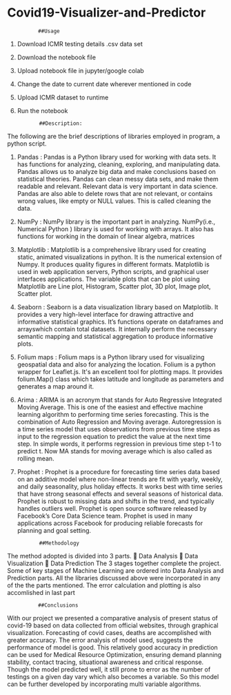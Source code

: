 # Covid19-Visualizer-and-Predictor
              ##Usage
1. Download ICMR testing details .csv data set
2. Download the notebook file
3. Upload notebook file in jupyter/google colab 
4. Change the date to current date wherever mentioned in code
5. Upload ICMR dataset to runtime
6. Run the notebook



              ##Description:

The following are the brief descriptions of libraries employed in program, a python script. 
1. Pandas :
Pandas is a Python library used for working with data sets. It has functions for analyzing, cleaning, exploring, and manipulating data. Pandas allows us to analyze big data and make conclusions based on statistical theories. Pandas can clean messy data sets, and make them readable and relevant. Relevant data is very important in data science. Pandas are also able to delete rows that are not relevant, or contains wrong values, like empty or NULL values. This is called cleaning the data. 
2. NumPy :
NumPy library is the important part in analyzing. NumPy(i.e., Numerical Python ) library is
used for working with arrays. It also has functions for working in the domain of linear algebra, matrices
3. Matplotlib :
Matplotlib is a comprehensive library used for creating static, animated visualizations in
python. It is the numerical extension of Numpy. It produces quality figures in different formats. Matplotlib is used in web application servers, Python scripts, and graphical user interfaces applications. The variable plots that can be plot using Matplotlib are Line plot, Histogram, Scatter plot, 3D plot, Image plot, Scatter plot. 
4. Seaborn :
Seaborn is a data visualization library based on Matplotlib. It provides a very high-level interface for
drawing attractive and informative statistical graphics. It’s functions operate on dataframes and
arrayswhich contain total datasets. It internally perform the necessary semantic mapping and statistical
aggregation to produce informative plots.
5. Folium maps :
Folium maps is a Python library used for visualizing geospatial data and also for analyzing the
location. Folium is a python wrapper for Leaflet.js. It's an excellent tool for plotting maps. It provides
folium.Map() class which takes latitude and longitude as parameters and generates a map around it. 
6. Arima :
ARIMA is an acronym that stands for Auto Regressive Integrated Moving Average. This is
one of the easiest and effective machine learning algorithm to performing time series forecasting. This
is the combination of Auto Regression and Moving average. Autoregression is a time series model that uses observations from previous time steps as input
to the regression equation to predict the value at the next time step. In simple words, it performs
regression in previous time step t-1 to predict t. Now MA stands for moving average which is also
called as rolling mean. 
7. Prophet :
Prophet is a procedure for forecasting time series data based on
an additive model where non-linear trends are fit with yearly, weekly, and daily seasonality, plus
holiday effects. It works best with time series that have strong seasonal effects and several seasons of
historical data. Prophet is robust to missing data and shifts in the trend, and typically handles outliers
well. 
Prophet is open source software released by Facebook’s Core Data Science team. Prophet is used in many
applications across Facebook for producing reliable forecasts for planning and goal setting.


              ##Methodology
The method adopted is divided into 3 parts. 
 Data Analysis
 Data Visualization
 Data Prediction
The 3 stages together complete the project. Some of key stages of Machine Learning are ordered into Data
Analysis and Prediction parts. All the libraries discussed above were incorporated in any of the the parts
mentioned. The error calculation and plotting is also accomlished in last part


              ##Conclusions
With our project we presented a comparative analysis of present status of covid-19 based on data collected from official websites, through graphical visualization. Forecasting of covid cases, deaths are accomplished with greater accuracy. The
error analysis of model used, suggests the performance of model is good. This relatively good accuracy in prediction can be used for Medical Resource Optimization, ensuring demand planning stability, contact tracing, situational awareness and
critical response. Though the model predicted well, it still prone to error as the number of testings on a given day vary which
also becomes a variable. So this model can be further developed by incorporating multi variable algorithms.
